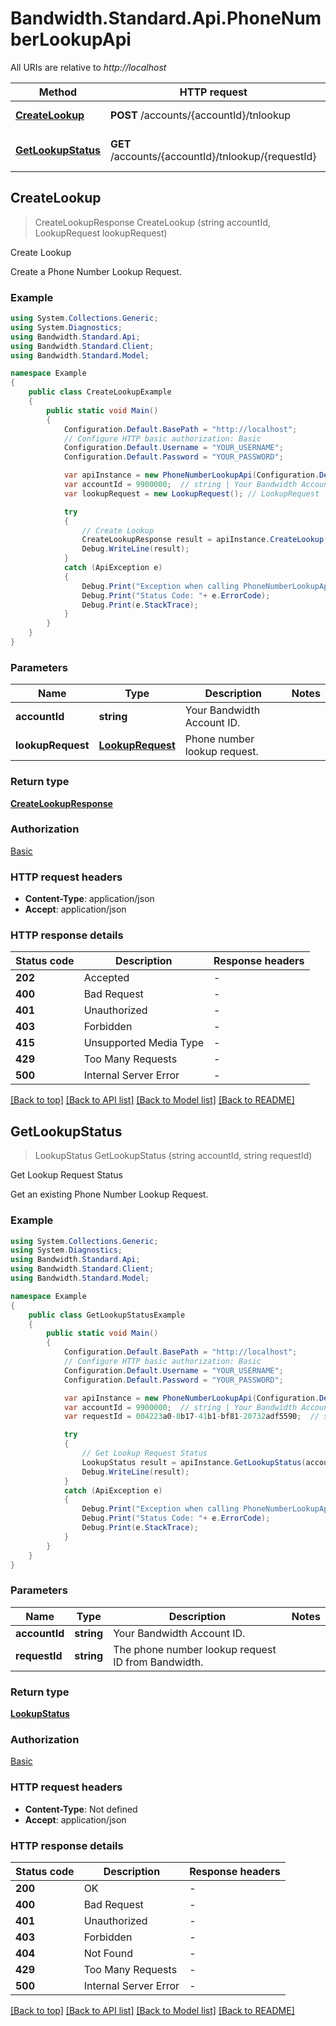 # Bandwidth.Standard.Api.PhoneNumberLookupApi

All URIs are relative to *http://localhost*

Method | HTTP request | Description
------------- | ------------- | -------------
[**CreateLookup**](PhoneNumberLookupApi.md#createlookup) | **POST** /accounts/{accountId}/tnlookup | Create Lookup
[**GetLookupStatus**](PhoneNumberLookupApi.md#getlookupstatus) | **GET** /accounts/{accountId}/tnlookup/{requestId} | Get Lookup Request Status



## CreateLookup

> CreateLookupResponse CreateLookup (string accountId, LookupRequest lookupRequest)

Create Lookup

Create a Phone Number Lookup Request.

### Example

```csharp
using System.Collections.Generic;
using System.Diagnostics;
using Bandwidth.Standard.Api;
using Bandwidth.Standard.Client;
using Bandwidth.Standard.Model;

namespace Example
{
    public class CreateLookupExample
    {
        public static void Main()
        {
            Configuration.Default.BasePath = "http://localhost";
            // Configure HTTP basic authorization: Basic
            Configuration.Default.Username = "YOUR_USERNAME";
            Configuration.Default.Password = "YOUR_PASSWORD";

            var apiInstance = new PhoneNumberLookupApi(Configuration.Default);
            var accountId = 9900000;  // string | Your Bandwidth Account ID.
            var lookupRequest = new LookupRequest(); // LookupRequest | Phone number lookup request.

            try
            {
                // Create Lookup
                CreateLookupResponse result = apiInstance.CreateLookup(accountId, lookupRequest);
                Debug.WriteLine(result);
            }
            catch (ApiException e)
            {
                Debug.Print("Exception when calling PhoneNumberLookupApi.CreateLookup: " + e.Message );
                Debug.Print("Status Code: "+ e.ErrorCode);
                Debug.Print(e.StackTrace);
            }
        }
    }
}
```

### Parameters


Name | Type | Description  | Notes
------------- | ------------- | ------------- | -------------
 **accountId** | **string**| Your Bandwidth Account ID. | 
 **lookupRequest** | [**LookupRequest**](LookupRequest.md)| Phone number lookup request. | 

### Return type

[**CreateLookupResponse**](CreateLookupResponse.md)

### Authorization

[Basic](../README.md#Basic)

### HTTP request headers

- **Content-Type**: application/json
- **Accept**: application/json


### HTTP response details
| Status code | Description | Response headers |
|-------------|-------------|------------------|
| **202** | Accepted |  -  |
| **400** | Bad Request |  -  |
| **401** | Unauthorized |  -  |
| **403** | Forbidden |  -  |
| **415** | Unsupported Media Type |  -  |
| **429** | Too Many Requests |  -  |
| **500** | Internal Server Error |  -  |

[[Back to top]](#)
[[Back to API list]](../README.md#documentation-for-api-endpoints)
[[Back to Model list]](../README.md#documentation-for-models)
[[Back to README]](../README.md)


## GetLookupStatus

> LookupStatus GetLookupStatus (string accountId, string requestId)

Get Lookup Request Status

Get an existing Phone Number Lookup Request.

### Example

```csharp
using System.Collections.Generic;
using System.Diagnostics;
using Bandwidth.Standard.Api;
using Bandwidth.Standard.Client;
using Bandwidth.Standard.Model;

namespace Example
{
    public class GetLookupStatusExample
    {
        public static void Main()
        {
            Configuration.Default.BasePath = "http://localhost";
            // Configure HTTP basic authorization: Basic
            Configuration.Default.Username = "YOUR_USERNAME";
            Configuration.Default.Password = "YOUR_PASSWORD";

            var apiInstance = new PhoneNumberLookupApi(Configuration.Default);
            var accountId = 9900000;  // string | Your Bandwidth Account ID.
            var requestId = 004223a0-8b17-41b1-bf81-20732adf5590;  // string | The phone number lookup request ID from Bandwidth.

            try
            {
                // Get Lookup Request Status
                LookupStatus result = apiInstance.GetLookupStatus(accountId, requestId);
                Debug.WriteLine(result);
            }
            catch (ApiException e)
            {
                Debug.Print("Exception when calling PhoneNumberLookupApi.GetLookupStatus: " + e.Message );
                Debug.Print("Status Code: "+ e.ErrorCode);
                Debug.Print(e.StackTrace);
            }
        }
    }
}
```

### Parameters


Name | Type | Description  | Notes
------------- | ------------- | ------------- | -------------
 **accountId** | **string**| Your Bandwidth Account ID. | 
 **requestId** | **string**| The phone number lookup request ID from Bandwidth. | 

### Return type

[**LookupStatus**](LookupStatus.md)

### Authorization

[Basic](../README.md#Basic)

### HTTP request headers

- **Content-Type**: Not defined
- **Accept**: application/json


### HTTP response details
| Status code | Description | Response headers |
|-------------|-------------|------------------|
| **200** | OK |  -  |
| **400** | Bad Request |  -  |
| **401** | Unauthorized |  -  |
| **403** | Forbidden |  -  |
| **404** | Not Found |  -  |
| **429** | Too Many Requests |  -  |
| **500** | Internal Server Error |  -  |

[[Back to top]](#)
[[Back to API list]](../README.md#documentation-for-api-endpoints)
[[Back to Model list]](../README.md#documentation-for-models)
[[Back to README]](../README.md)

